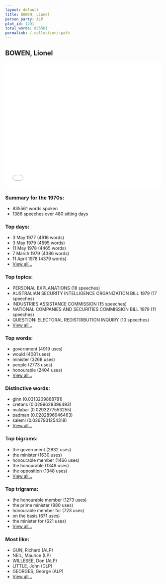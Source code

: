 ```yaml
---
layout: default
title: BOWEN, Lionel
person_party: ALP
plot_id: 1291
total_words: 835561
permalink: /:collection/:path
---
```


## BOWEN, Lionel

<iframe width="100%" height="400" frameborder="0" scrolling="no" src="//plot.ly/~wragge/1291.embed"></iframe>


### Summary for the 1970s:

* 835561 words spoken
* 1386 speeches over 480 sitting days


### Top days:

* 3 May 1977 (4616 words)
* 3 May 1979 (4595 words)
* 11 May 1978 (4465 words)
* 7 March 1979 (4386 words)
* 11 April 1978 (4379 words)
* [View all...](days/)


### Top topics:

* PERSONAL EXPLANATIONS (18 speeches)
* AUSTRALIAN SECURITY INTELLIGENCE ORGANIZATION BILL 1979 (17 speeches)
* INDUSTRIES ASSISTANCE COMMISSION (15 speeches)
* NATIONAL COMPANIES AND SECURITIES COMMISSION BILL 1979 (11 speeches)
* QUESTION: ELECTORAL REDISTRIBUTION INQUIRY (10 speeches)
* [View all...](topics/)


### Top words:

* government (4919 uses)
* would (4081 uses)
* minister (3268 uses)
* people (2773 uses)
* honourable (2404 uses)
* [View all...](words/)


### Distinctive words:

* ginn (0.0313209868781)
* cretans (0.0299628396493)
* malabar (0.0293277553255)
* padman (0.0282896946463)
* salemi (0.0267931254318)
* [View all...](sig_words/)


### Top bigrams:

* the government (2632 uses)
* the minister (1630 uses)
* honourable member (1466 uses)
* the honourable (1349 uses)
* the opposition (1348 uses)
* [View all...](bigrams/)


### Top trigrams:

* the honourable member (1273 uses)
* the prime minister (880 uses)
* honourable member for (723 uses)
* on the basis (671 uses)
* the minister for (621 uses)
* [View all...](trigrams/)


### Most like:

* GUN, Richard (ALP)
* NEIL, Maurice (LP)
* WILLESEE, Don (ALP)
* LITTLE, John (DLP)
* GEORGES, George (ALP)
* [View all...](similarities/)
